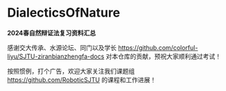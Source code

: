 # DialecticsOfNature
**2024春自然辩证法复习资料汇总**

感谢交大传承、水源论坛、同门以及学长 https://github.com/colorful-liyu/SJTU-ziranbianzhengfa-docs 对本仓库的贡献，预祝大家顺利通过考试！

按照惯例，打个广告，欢迎大家关注我们课题组 https://github.com/RoboticSJTU 的课程和工作进展！